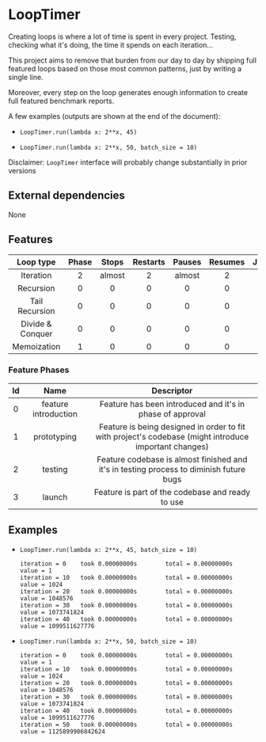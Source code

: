 # LoopTimer

Creating loops is where a lot of time is spent in every project. Testing, checking what it's doing, the time it spends on each iteration...

This project aims to remove that burden from our day to day by shipping full featured loops based on those most common patterns, just by writing a single line.

Moreover, every step on the loop generates enough information to create full featured benchmark reports.

A few examples (outputs are shown at the end of the document):

* `LoopTimer.run(lambda x: 2**x, 45)`

* `LoopTimer.run(lambda x: 2**x, 50, batch_size = 10)`

Disclaimer: `LoopTimer` interface will probably change substantially in prior versions

## External dependencies

None

## Features

| Loop type        | Phase | Stops  | Restarts | Pauses | Resumes | Jumps |
|:----------------:|:-----:|:------:|:--------:|:------:|:-------:|:-----:|
| Iteration        | 2     | almost | 2        | almost | 2       | 0     |
| Recursion        | 0     | 0      | 0        | 0      | 0       | 0     |
| Tail Recursion   | 0     | 0      | 0        | 0      | 0       | 0     |
| Divide & Conquer | 0     | 0      | 0        | 0      | 0       | 0     |
| Memoization      | 1     | 0      | 0        | 0      | 0       | 0     |

### Feature Phases

| Id  | Name                 | Descriptor                                                                                            |
|:---:|:--------------------:|:-----------------------------------------------------------------------------------------------------:|
| 0   | feature introduction | Feature has been introduced and it's in phase of approval                                             |
| 1   | prototyping          | Feature is being designed in order to fit with project's codebase (might introduce important changes) |
| 2   | testing              | Feature codebase is almost finished and it's in testing process to diminish future bugs               |
| 3   | launch               | Feature is part of the codebase and ready to use                                                      |

## Examples

* `LoopTimer.run(lambda x: 2**x, 45, batch_size = 10)`
  
  ```
  iteration = 0    took 0.00000000s        total = 0.00000000s     value = 1
  iteration = 10   took 0.00000000s        total = 0.00000000s     value = 1024
  iteration = 20   took 0.00000000s        total = 0.00000000s     value = 1048576
  iteration = 30   took 0.00000000s        total = 0.00000000s     value = 1073741824
  iteration = 40   took 0.00000000s        total = 0.00000000s     value = 1099511627776
  ```

* `LoopTimer.run(lambda x: 2**x, 50, batch_size = 10)`
  
  ```
  iteration = 0    took 0.00000000s        total = 0.00000000s     value = 1
  iteration = 10   took 0.00000000s        total = 0.00000000s     value = 1024
  iteration = 20   took 0.00000000s        total = 0.00000000s     value = 1048576
  iteration = 30   took 0.00000000s        total = 0.00000000s     value = 1073741824
  iteration = 40   took 0.00000000s        total = 0.00000000s     value = 1099511627776
  iteration = 50   took 0.00000000s        total = 0.00000000s     value = 1125899906842624
  ```